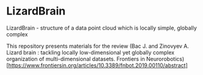 # LizardBrain
LizardBrain - structure of a data point cloud which is locally simple, globally complex 

This repository presents materials for the review 
(Bac J. and Zinovyev A. Lizard brain : tackling locally low-dimensional yet globally complex organization of multi-dimensional datasets. Frontiers in Neurorobotics)[https://www.frontiersin.org/articles/10.3389/fnbot.2019.00110/abstract]
